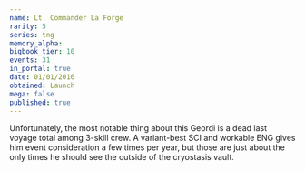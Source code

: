 ```yaml
---
name: Lt. Commander La Forge
rarity: 5
series: tng
memory_alpha:
bigbook_tier: 10
events: 31
in_portal: true
date: 01/01/2016
obtained: Launch
mega: false
published: true
---
```


Unfortunately, the most notable thing about this Geordi is a dead last voyage total among 3-skill crew. A variant-best SCI and workable ENG gives him event consideration a few times per year, but those are just about the only times he should see the outside of the cryostasis vault.
